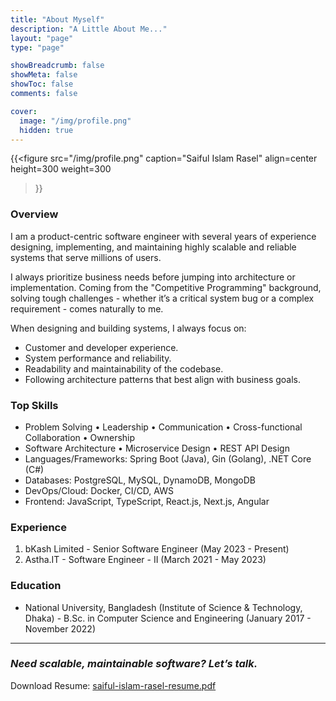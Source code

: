 ```yaml
---
title: "About Myself"
description: "A Little About Me..."
layout: "page"
type: "page"

showBreadcrumb: false
showMeta: false
showToc: false
comments: false

cover:
  image: "/img/profile.png"
  hidden: true
---
```


{{<figure
    src="/img/profile.png"
    caption="Saiful Islam Rasel"
    align=center
    height=300
    weight=300
>}}

### Overview

I am a product-centric software engineer with several years of experience designing, implementing, and maintaining highly scalable and reliable systems that serve millions of users.

I always prioritize business needs before jumping into architecture or implementation. Coming from the "Competitive Programming" background, solving tough challenges - whether it’s a critical system bug or a complex requirement - comes naturally to me.

When designing and building systems, I always focus on:

- Customer and developer experience.
- System performance and reliability.
- Readability and maintainability of the codebase.
- Following architecture patterns that best align with business goals.


### Top Skills
- Problem Solving • Leadership • Communication • Cross-functional Collaboration • Ownership
- Software Architecture • Microservice Design • REST API Design
- Languages/Frameworks: Spring Boot (Java), Gin (Golang), .NET
Core (C#)
- Databases: PostgreSQL, MySQL, DynamoDB, MongoDB
- DevOps/Cloud: Docker, CI/CD, AWS
- Frontend: JavaScript, TypeScript, React.js, Next.js, Angular


### Experience
1. bKash Limited - Senior Software Engineer (May 2023 - Present)
2. Astha.IT - Software Engineer - II (March 2021 - May 2023)


### Education
- National University, Bangladesh (Institute of Science & Technology, Dhaka) -
B.Sc. in Computer Science and Engineering (January
2017 - November 2022)

---

### *Need scalable, maintainable software? Let’s talk.* ###
Download Resume: [saiful-islam-rasel-resume.pdf](/saiful-islam-rasel-resume.pdf)